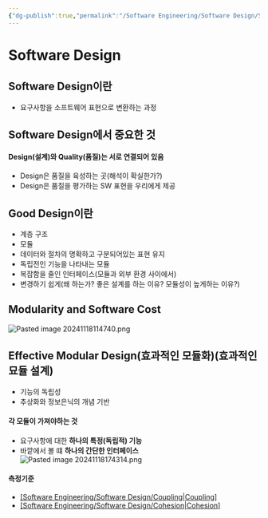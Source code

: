 ```yaml
---
{"dg-publish":true,"permalink":"/Software Engineering/Software Design/Software Design/"}
---
```



# Software Design
## Software Design이란
- 요구사항을 소프트웨어 표현으로 변환하는 과정

## Software Design에서 중요한 것
#### Design(설계)와 Quality(품질)는 서로 연결되어 있음 
- Design은 품질을 육성하는 곳(해석이 확실한가?)
- Design은 품질을 평가하는 SW 표현을 우리에게 제공



## Good Design이란
- 계층 구조
- 모듈
- 데이터와 절차의 명확하고 구분되어있는 표현 유지
- 독립전인 기능을 나타내는 모듈
- 복잡함을 줄인 인터페이스(모듈과 외부 환경 사이에서)
- 변경하기 쉽게(왜 하는가? 좋은 설계를 하는 이유? 모듈성이 높게하는 이유?)


## Modularity and Software Cost
![Pasted image 20241118114740.png](/img/user/Image/Pasted%20image%2020241118114740.png)

## Effective Modular Design(효과적인 모듈화)(효과적인 묘듈 설계)
- 기능의 독립성
- 추상화와 정보은닉의 개념 기반
#### 각 모듈이 가져야하는 것
- 요구사항에 대한 **하나의 특정(독립적) 기능**
- 바깥에서 볼 떄 **하나의 간단한 인터페이스**
![Pasted image 20241118174314.png](/img/user/Image/Pasted%20image%2020241118174314.png)
#### 측정기준
- [[Software Engineering/Software Design/Coupling\|Coupling]](결합력)
- [[Software Engineering/Software Design/Cohesion\|Cohesion]](응집력)
